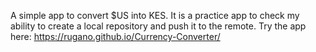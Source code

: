 A simple app to convert $US into KES.
It is a practice app to check my ability to create a local repository and push it to the remote.
Try the app here:
https://rugano.github.io/Currency-Converter/
